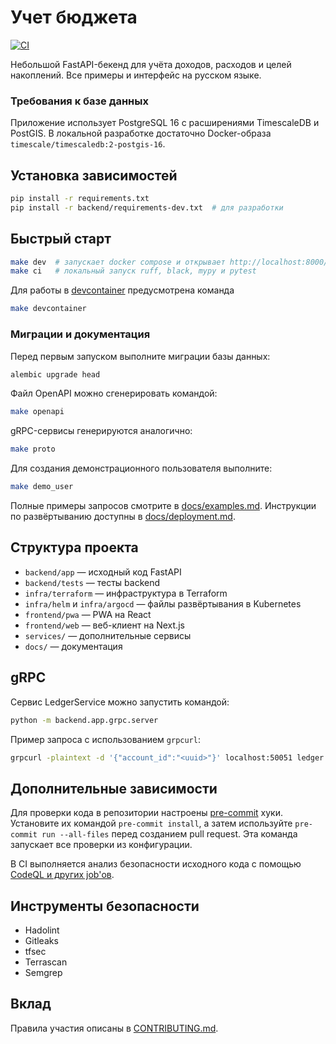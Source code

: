 # Учет бюджета

[![CI](https://github.com/DaneliyaPavel/budget-machine/actions/workflows/ci.yml/badge.svg)](https://github.com/DaneliyaPavel/budget-machine/actions/workflows/ci.yml)

Небольшой FastAPI-бекенд для учёта доходов, расходов и целей накоплений. Все примеры и интерфейс на русском языке.

### Требования к базе данных

Приложение использует PostgreSQL 16 с расширениями TimescaleDB и PostGIS. В локальной разработке
достаточно Docker-образа `timescale/timescaledb:2-postgis-16`.

## Установка зависимостей

```bash
pip install -r requirements.txt
pip install -r backend/requirements-dev.txt  # для разработки
```

## Быстрый старт

```bash
make dev  # запускает docker compose и открывает http://localhost:8000/docs
make ci   # локальный запуск ruff, black, mypy и pytest
```

Для работы в [devcontainer](https://containers.dev/) предусмотрена команда

```bash
make devcontainer
```

### Миграции и документация

Перед первым запуском выполните миграции базы данных:

```bash
alembic upgrade head
```

Файл OpenAPI можно сгенерировать командой:

```bash
make openapi
```

gRPC-сервисы генерируются аналогично:

```bash
make proto
```

Для создания демонстрационного пользователя выполните:

```bash
make demo_user
```

Полные примеры запросов смотрите в [docs/examples.md](docs/examples.md). Инструкции по развёртыванию доступны в [docs/deployment.md](docs/deployment.md).

## Структура проекта

- `backend/app` — исходный код FastAPI
- `backend/tests` — тесты backend
- `infra/terraform` — инфраструктура в Terraform
- `infra/helm` и `infra/argocd` — файлы развёртывания в Kubernetes
- `frontend/pwa` — PWA на React
- `frontend/web` — веб-клиент на Next.js
- `services/` — дополнительные сервисы
- `docs/` — документация

## gRPC

Сервис LedgerService можно запустить командой:

```bash
python -m backend.app.grpc.server
```

Пример запроса с использованием `grpcurl`:

```bash
grpcurl -plaintext -d '{"account_id":"<uuid>"}' localhost:50051 ledger.LedgerService.GetBalance
```

## Дополнительные зависимости

Для проверки кода в репозитории настроены [pre-commit](https://pre-commit.com/)
хуки. Установите их командой `pre-commit install`, а затем используйте
`pre-commit run --all-files` перед созданием pull request. Эта команда запускает все проверки из конфигурации.

В CI выполняется анализ безопасности исходного кода с помощью [CodeQL и других job'ов](https://github.com/DaneliyaPavel/budget-machine/security/code-scanning).

## Инструменты безопасности

- Hadolint
- Gitleaks
- tfsec
- Terrascan
- Semgrep

## Вклад

Правила участия описаны в [CONTRIBUTING.md](CONTRIBUTING.md).
